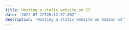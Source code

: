 ```yaml
---
title: Hosting a static website on S3
date: '2022-07-22T20:12:37.00Z'
description: 'Hosting a static website on Amazon S3'
---
```

